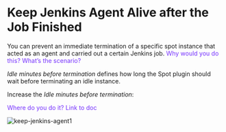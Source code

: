 <meta name="robots" content="noindex">

# Keep Jenkins Agent Alive after the Job Finished

You can prevent an immediate termination of a specific spot instance that acted as an agent and carried out a certain Jenkins job. <font color="#7632FE">Why would you do this? What’s the scenario?</font>

<i>Idle minutes before termination</i> defines how long the Spot plugin should wait before terminating an idle instance.

Increase the <i>Idle minutes before termination</i>:

<font color="#7632FE">Where do you do it? Link to doc</font>

![keep-jenkins-agent1](https://github.com/spotinst/help/assets/167069628/d4915e3d-8c9b-4f16-a5d8-3af98bf30be2)
